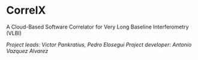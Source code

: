 # CorrelX 
A Cloud-Based Software Correlator for Very Long Baseline Interferometry (VLBI)

_Project leads: Victor Pankratius, Pedro Elosegui
Project developer: Antonio Vazquez Alvarez_
